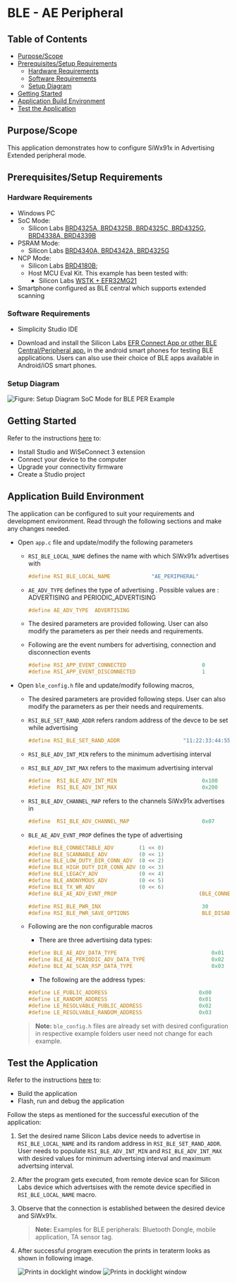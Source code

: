 # BLE - AE Peripheral

## Table of Contents

- [Purpose/Scope](#purposescope) 
- [Prerequisites/Setup Requirements](#prerequisitessetup-requirements)
  - [Hardware Requirements](#hardware-requirements)
  - [Software Requirements](#software-requirements)
  - [Setup Diagram](#setup-diagram)
- [Getting Started](#getting-started)
- [Application Build Environment](#application-build-environment)
- [Test the Application](#test-the-application)

## Purpose/Scope

This application demonstrates how to configure SiWx91x in Advertising Extended peripheral mode.

## Prerequisites/Setup Requirements

### Hardware Requirements

- Windows PC
- SoC Mode:
  - Silicon Labs [BRD4325A, BRD4325B, BRD4325C, BRD4325G, BRD4338A, BRD4339B](https://www.silabs.com/)
- PSRAM Mode:  
  - Silicon Labs [BRD4340A, BRD4342A, BRD4325G](https://www.silabs.com/)
- NCP Mode:
  - Silicon Labs [BRD4180B](https://www.silabs.com/);
  - Host MCU Eval Kit. This example has been tested with:
    - Silicon Labs [WSTK + EFR32MG21](https://www.silabs.com/development-tools/wireless/efr32xg21-bluetooth-starter-kit)
- Smartphone configured as BLE central which supports extended scanning

### Software Requirements

- Simplicity Studio IDE

- Download and install the Silicon Labs [EFR Connect App or other BLE Central/Peripheral app.](https://www.silabs.com/developers/efr-connect-mobile-app) in the android smart phones for testing BLE applications. Users can also use their choice of BLE apps available in Android/iOS smart phones.

### Setup Diagram

  ![Figure: Setup Diagram SoC Mode for BLE PER Example](resources/readme/ble_ae_peripheral_soc_ncp.png)
  
## Getting Started

Refer to the instructions [here](https://docs.silabs.com/wiseconnect/latest/wiseconnect-getting-started/) to:

- Install Studio and WiSeConnect 3 extension
- Connect your device to the computer
- Upgrade your connectivity firmware
- Create a Studio project

## Application Build Environment

The application can be configured to suit your requirements and development environment. Read through the following sections and make any changes needed.

- Open `app.c` file and update/modify the following parameters 

  - `RSI_BLE_LOCAL_NAME` defines the name with which SiWx91x advertises with
 
    ```c
    #define RSI_BLE_LOCAL_NAME             "AE_PERIPHERAL" 
    ```
  - `AE_ADV_TYPE` defines the type of advertising . Possible values are :
   ADVERTISING and PERIODIC_ADVERTISING
   
    ```c
    #define AE_ADV_TYPE  ADVERTISING
    ```

  - The desired parameters are provided following. User can also modify the parameters as per their needs and requirements.

  - Following are the event numbers for advertising, connection and disconnection events

    ```c
    #define RSI_APP_EVENT_CONNECTED                        0
    #define RSI_APP_EVENT_DISCONNECTED                     1
    ```

- Open `ble_config.h` file and update/modify following macros,

  - The desired parameters are provided following steps. User can also modify the parameters as per their needs and requirements.

  - `RSI_BLE_SET_RAND_ADDR` refers random address of the devce to be set while advertising

    ```c
    #define RSI_BLE_SET_RAND_ADDR                    "11:22:33:44:55:66"
    ```

  - `RSI_BLE_ADV_INT_MIN` refers to the minimum advertising interval
  - `RSI_BLE_ADV_INT_MAX` refers to the maximum advertising interval

    ```c
    #define  RSI_BLE_ADV_INT_MIN                           0x100
    #define  RSI_BLE_ADV_INT_MAX                           0x200
    ```

  - `RSI_BLE_ADV_CHANNEL_MAP` refers to the channels SiWx91x advertises in 

    ```c
    #define  RSI_BLE_ADV_CHANNEL_MAP                       0x07 
    ```

  - `BLE_AE_ADV_EVNT_PROP` defines the type of advertising 

    ```c
    #define BLE_CONNECTABLE_ADV        (1 << 0)
    #define BLE_SCANNABLE_ADV          (0 << 1)
    #define BLE_LOW_DUTY_DIR_CONN_ADV  (0 << 2)
    #define BLE_HIGH_DUTY_DIR_CONN_ADV (0 << 3)
    #define BLE_LEGACY_ADV             (0 << 4)
    #define BLE_ANONYMOUS_ADV          (0 << 5)
    #define BLE_TX_WR_ADV              (0 << 6)
    #define BLE_AE_ADV_EVNT_PROP                          (BLE_CONNECTABLE_ADV | BLE_SCANNABLE_ADV )
    ```

    ```c
    #define RSI_BLE_PWR_INX                                30
    #define RSI_BLE_PWR_SAVE_OPTIONS                       BLE_DISABLE_DUTY_CYCLING
    ```

  - Following are the non configurable macros

    - There are three advertising data types:

    ```c
    #define BLE_AE_ADV_DATA_TYPE                              0x01
    #define BLE_AE_PERIODIC_ADV_DATA_TYPE                     0x02
    #define BLE_AE_SCAN_RSP_DATA_TYPE                         0x03
    ```

    - The following are the address types: 

    ```c
    #define LE_PUBLIC_ADDRESS                             0x00
    #define LE_RANDOM_ADDRESS                             0x01
    #define LE_RESOLVABLE_PUBLIC_ADDRESS                  0x02
    #define LE_RESOLVABLE_RANDOM_ADDRESS                  0x03
    ```

   > **Note:** `ble_config.h` files are already set with desired configuration in respective example folders user need not change for each example. 
   
## Test the Application

Refer to the instructions [here](https://docs.silabs.com/wiseconnect/latest/wiseconnect-getting-started/) to:

- Build the application
- Flash, run and debug the application

Follow the steps as mentioned for the successful execution of the application:

1. Set the desired name Silicon Labs device needs to advertise in `RSI_BLE_LOCAL_NAME` and its random address in `RSI_BLE_SET_RAND_ADDR`. User needs to populate `RSI_BLE_ADV_INT_MIN` and `RSI_BLE_ADV_INT_MAX` with desired values for minimum advertsing interval and maximum advertsing interval.

2. After the program gets executed, from remote device scan for Silicon Labs device which advertsises with the remote device specified in `RSI_BLE_LOCAL_NAME` macro.

3. Observe that the connection is established between the desired device and SiWx91x. 

   > **Note:** Examples for BLE peripherals: Bluetooth Dongle, mobile application, TA sensor tag.
   
7. After successful program execution the prints in teraterm looks as shown in following image.   
     
    ![Prints in docklight window](resources/readme/output1.png) 
    ![Prints in docklight window](resources/readme/output2.png) 